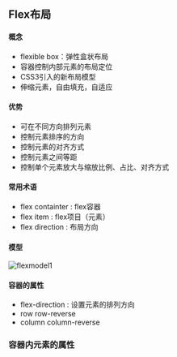 ## Flex布局
<!-- ### 概念、优势、模型 -->
#### 概念
+ flexible box：弹性盒状布局
+ 容器控制内部元素的布局定位
+ CSS3引入的新布局模型
+ 伸缩元素，自由填充，自适应
#### 优势
+ 可在不同方向排列元素
+ 控制元素排序的方向
+ 控制元素的对齐方式
+ 控制元素之间等距
+ 控制单个元素放大与缩放比例、占比、对齐方式
#### 常用术语
+ flex containter : flex容器
+ flex item : flex项目（元素）
+ flex direction : 布局方向
#### 模型
![flexmodel1]()
#### 容器的属性
+ flex-direction : 设置元素的排列方向
+   row row-reverse
+   column column-reverse
### 容器内元素的属性
